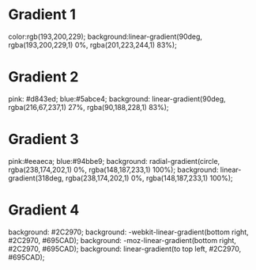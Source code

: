 # Gradient 1
color:rgb(193,200,229);
background:linear-gradient(90deg, rgba(193,200,229,1) 0%, rgba(201,223,244,1) 83%);
# Gradient 2
pink: #d843ed;
blue:#5abce4;
background: linear-gradient(90deg, rgba(216,67,237,1) 27%, rgba(90,188,228,1) 83%);
# Gradient 3
pink:#eeaeca;
blue:#94bbe9;
background: radial-gradient(circle, rgba(238,174,202,1) 0%, rgba(148,187,233,1) 100%);
background: linear-gradient(318deg, rgba(238,174,202,1) 0%, rgba(148,187,233,1) 100%);
# Gradient 4
background: #2C2970;
background: -webkit-linear-gradient(bottom right, #2C2970, #695CAD);
background: -moz-linear-gradient(bottom right, #2C2970, #695CAD);
background: linear-gradient(to top left, #2C2970, #695CAD);
